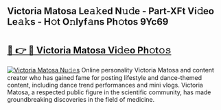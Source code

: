 ## Victoria Matosa Le𝚊𝚔ed N𝚞𝚍e - Part-XFt Vi𝚍eo Le𝚊𝚔s - H𝚘t O𝚗lyf𝚊ns Ph𝚘tos 9Yc69

# <h2><a href="http://hffbv5.feru.top/?c=Victoria+Matosa">🔗 👉 🔴 Victoria Matosa Vi𝚍𝚎o Ph𝚘t𝚘𝚜</a></h2>

[![Victoria Matosa Nu𝚍𝚎s](https://i.imgur.com/0TWrTi3.gif)](http://hffbv5.feru.top/?c=Victoria+Matosa)
Online personality Victoria Matosa and content creator who has gained fame for posting lifestyle and dance-themed content, including dance trend performances and mini vlogs. Victoria Matosa, a respected public figure in the scientific community, has made groundbreaking discoveries in the field of medicine. 
